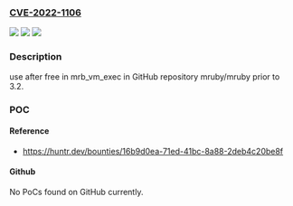 ### [CVE-2022-1106](https://cve.mitre.org/cgi-bin/cvename.cgi?name=CVE-2022-1106)
![](https://img.shields.io/static/v1?label=Product&message=mruby%2Fmruby&color=blue)
![](https://img.shields.io/static/v1?label=Version&message=n%2Fa&color=blue)
![](https://img.shields.io/static/v1?label=Vulnerability&message=CWE-416%20Use%20After%20Free&color=brighgreen)

### Description

use after free in mrb_vm_exec in GitHub repository mruby/mruby prior to 3.2.

### POC

#### Reference
- https://huntr.dev/bounties/16b9d0ea-71ed-41bc-8a88-2deb4c20be8f

#### Github
No PoCs found on GitHub currently.


